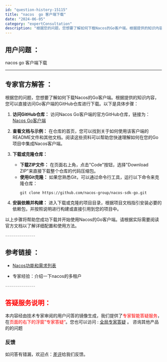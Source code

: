 ```yaml
---
id: "question-history-15115"
title: "nacos  go 客户端下载"
date: "2024-06-05"
category: "expertConsultation"
description: "根据您的问题，您想要了解如何下载Nacos的Go客户端。根据提供的知识内容，您可以直接访问Go客户端的GitHub仓库进行下载。以下是具体步骤：1. **访问GitHub仓库：**   访问Nacos Go客户端的官方GitHub仓库，链接为：[Nacos Go客户端](https://github"
---
```


## 用户问题 ： 
 nacos  go 客户端下载  

---------------
## 专家官方解答 ：

根据您的问题，您想要了解如何下载Nacos的Go客户端。根据提供的知识内容，您可以直接访问Go客户端的GitHub仓库进行下载。以下是具体步骤：

1. **访问GitHub仓库：**
   访问Nacos Go客户端的官方GitHub仓库，链接为：[Nacos Go客户端](https://github.com/nacos-group/nacos-sdk-go)

2. **查看文档与示例：**
   在仓库的首页，您可以找到关于如何使用该客户端的README文件和其他文档。阅读这些资料可以帮助您快速理解如何在您的Go项目中集成Nacos客户端。

3. **下载或克隆仓库：**
   - **下载ZIP文件：** 在页面右上角，点击"Code"按钮，选择"Download ZIP"来直接下载整个仓库的代码压缩包。
   - **使用Git克隆：** 如果您熟悉Git，可以通过命令行工具，运行以下命令来克隆仓库：
     ```shell
     git clone https://github.com/nacos-group/nacos-sdk-go.git
     ```

4. **安装依赖并构建：**
   进入下载或克隆的项目目录，根据项目文档指引安装必要的依赖包，并按照说明进行构建或直接引用到您的项目中。

以上步骤将帮助您成功下载并开始使用Nacos的Go客户端。请根据实际需要阅读官方文档以了解详细配置和使用方法。


<font color="#949494">---------------</font> 


## 参考链接 ：

* [Nacos功能和需求列表](https://nacos.io/docs/latest/archive/feature-list)
 
 * 专家经验：介绍一下nacos的多租户 


 <font color="#949494">---------------</font> 
 


## <font color="#FF0000">答疑服务说明：</font> 

本内容经由技术专家审阅的用户问答的镜像生成，我们提供了<font color="#FF0000">专家智能答疑服务</font>，在<font color="#FF0000">页面的右下的浮窗”专家答疑“</font>。您也可以访问 : [全局专家答疑](https://answer.opensource.alibaba.com/docs/intro) 。 咨询其他产品的的问题

### 反馈
如问答有错漏，欢迎点：[差评](https://ai.nacos.io/user/feedbackByEnhancerGradePOJOID?enhancerGradePOJOId=15127)给我们反馈。
